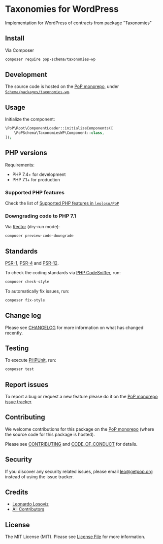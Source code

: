 # Taxonomies for WordPress

<!--
[![Build Status][ico-travis]][link-travis]
[![Quality Score][ico-code-quality]][link-code-quality]
[![Software License][ico-license]](LICENSE.md)
[![Latest Version on Packagist][ico-version]][link-packagist]
[![Coverage Status][ico-scrutinizer]][link-scrutinizer]
[![Total Downloads][ico-downloads]][link-downloads]
-->

Implementation for WordPress of contracts from package "Taxonomies"

## Install

Via Composer

``` bash
composer require pop-schema/taxonomies-wp
```

## Development

The source code is hosted on the [PoP monorepo](https://github.com/leoloso/PoP), under [`Schema/packages/taxonomies-wp`](https://github.com/leoloso/PoP/tree/master/layers/Schema/packages/taxonomies-wp).

## Usage

Initialize the component:

``` php
\PoP\Root\ComponentLoader::initializeComponents([
    \PoPSchema\TaxonomiesWP\Component::class,
]);
```

## PHP versions

Requirements:

- PHP 7.4+ for development
- PHP 7.1+ for production

### Supported PHP features

Check the list of [Supported PHP features in `leoloso/PoP`](https://github.com/leoloso/PoP/#supported-php-features)

### Downgrading code to PHP 7.1

Via [Rector](https://github.com/rectorphp/rector) (dry-run mode):

```bash
composer preview-code-downgrade
```

## Standards

[PSR-1](https://www.php-fig.org/psr/psr-1), [PSR-4](https://www.php-fig.org/psr/psr-4) and [PSR-12](https://www.php-fig.org/psr/psr-12).

To check the coding standards via [PHP CodeSniffer](https://github.com/squizlabs/PHP_CodeSniffer), run:

``` bash
composer check-style
```

To automatically fix issues, run:

``` bash
composer fix-style
```

## Change log

Please see [CHANGELOG](CHANGELOG.md) for more information on what has changed recently.

## Testing

To execute [PHPUnit](https://phpunit.de/), run:

``` bash
composer test
```

## Report issues

To report a bug or request a new feature please do it on the [PoP monorepo issue tracker](https://github.com/leoloso/PoP/issues).

## Contributing

We welcome contributions for this package on the [PoP monorepo](https://github.com/leoloso/PoP) (where the source code for this package is hosted).

Please see [CONTRIBUTING](CONTRIBUTING.md) and [CODE_OF_CONDUCT](CODE_OF_CONDUCT.md) for details.

## Security

If you discover any security related issues, please email leo@getpop.org instead of using the issue tracker.

## Credits

- [Leonardo Losoviz][link-author]
- [All Contributors][link-contributors]

## License

The MIT License (MIT). Please see [License File](LICENSE.md) for more information.

[ico-version]: https://img.shields.io/packagist/v/pop-schema/taxonomies-wp.svg?style=flat-square
[ico-license]: https://img.shields.io/badge/license-MIT-brightgreen.svg?style=flat-square
[ico-travis]: https://img.shields.io/travis/pop-schema/taxonomies-wp/master.svg?style=flat-square
[ico-scrutinizer]: https://img.shields.io/scrutinizer/coverage/g/pop-schema/taxonomies-wp.svg?style=flat-square
[ico-code-quality]: https://img.shields.io/scrutinizer/g/pop-schema/taxonomies-wp.svg?style=flat-square
[ico-downloads]: https://img.shields.io/packagist/dt/pop-schema/taxonomies-wp.svg?style=flat-square

[link-packagist]: https://packagist.org/packages/pop-schema/taxonomies-wp
[link-travis]: https://travis-ci.org/pop-schema/taxonomies-wp
[link-scrutinizer]: https://scrutinizer-ci.com/g/pop-schema/taxonomies-wp/code-structure
[link-code-quality]: https://scrutinizer-ci.com/g/pop-schema/taxonomies-wp
[link-downloads]: https://packagist.org/packages/pop-schema/taxonomies-wp
[link-author]: https://github.com/leoloso
[link-contributors]: ../../../../../../contributors
